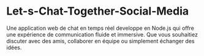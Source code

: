 # Let-s-Chat-Together-Social-Media
Une application web de chat en temps réel developpe en Node.js qui offre une expérience de communication fluide et immersive. Que vous souhaitiez discuter avec des amis, collaborer en équipe ou simplement échanger des idées.
